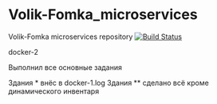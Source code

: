 # Volik-Fomka_microservices
Volik-Fomka microservices repository
[![Build Status](https://travis-ci.com/Volik-Fomka/Volik-Fomka_microservices.svg?branch=main)](https://travis-ci.com/Volik-Fomka/Volik-Fomka_microservices)



docker-2

Выполнил все основные задания

Здания * внёс в docker-1.log
Здания ** сделано всё кроме динамического инвентаря
